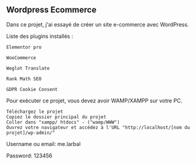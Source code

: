
<h2>Wordpress Ecommerce</h2>
Dans ce projet, j'ai essayé de créer un site e-commerce avec WordPress.


Liste des plugins installés :

    Elementor pro

    WooCommerce

    Weglot Translate

    Rank Math SEO

    GDPR Cookie Consent

Pour exécuter ce projet, vous devez avoir WAMP/XAMPP sur votre PC.

    Téléchargez le projet
    Copiez le dossier principal du projet
    Coller dans "xampp/ htdocs" - ("wamp/WWW")
    Ouvrez votre navigateur et accédez à l'URL "http://localhost/[nom du projet]/wp-admin/"

Username ou email: me.larbal

Password: 123456

